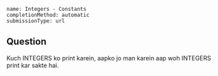 ```ngMeta
name: Integers - Constants
completionMethod: automatic
submissionType: url
```

## Question

Kuch INTEGERS ko print karein, aapko jo man karein aap woh INTEGERS print kar sakte hai.
